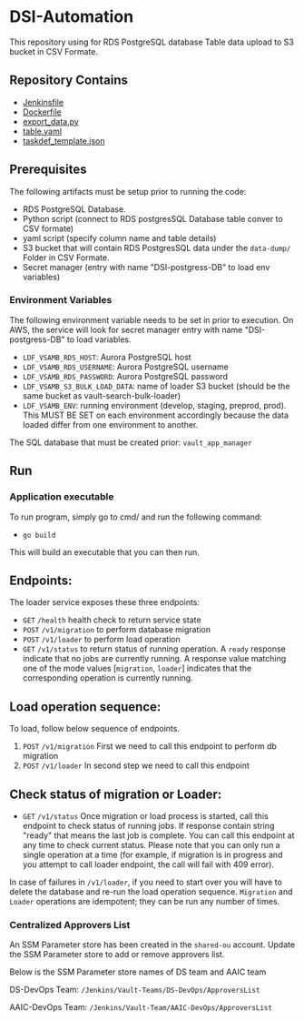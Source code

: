 # DSI-Automation

This repository using for RDS PostgreSQL database Table  data upload to S3 bucket in CSV Formate.


## Repository Contains

- [Jenkinsfile](#Jenkinsfile)
- [Dockerfile](#Dockerfile)
- [export_data.py](#export_data.py)
- [table.yaml](#table.yaml)
- [taskdef_template.json](#taskdef_template.json)


## Prerequisites

The following artifacts must be setup prior to running the code:

* RDS PostgreSQL Database. 
* Python script (connect to RDS postgresSQL Database table conver to CSV formate)
* yaml script (specify column name and table details)
* S3 bucket that will contain RDS PostgresSQL data under the `data-dump/` Folder in CSV Formate.
* Secret manager (entry with name "DSI-postgress-DB" to load env variables)

### Environment Variables

The following environment variable needs to be set in prior to execution. On AWS, the service will look for secret manager entry with name "DSI-postgress-DB" to load variables.

* `LDF_VSAMB_RDS_HOST`: Aurora PostgreSQL host
* `LDF_VSAMB_RDS_USERNAME`: Aurora PostgreSQL username
* `LDF_VSAMB_RDS_PASSWORD`: Aurora PostgreSQL password
* `LDF_VSAMB_S3_BULK_LOAD_DATA`: name of loader S3 bucket (should be the same bucket as vault-search-bulk-loader)
* `LDF_VSAMB_ENV`: running environment (develop, staging, preprod, prod). This MUST BE SET on each environment accordingly because the data loaded differ from one environment to another.

The SQL database that must be created prior: `vault_app_manager`

## Run

### Application executable

To run program, simply go to cmd/ and run the following command:

* `go build`

This will build an executable that you can then run.


## Endpoints:

The loader service exposes these three endpoints:

* `GET` `/health` health check to return service state
* `POST` `/v1/migration` to perform database migration
* `POST` `/v1/loader` to perform load operation
* `GET` `/v1/status` to return status of running operation. A `ready` response indicate that no jobs are currently running. A response value matching
one of the mode values [`migration`, `loader`] indicates that the corresponding operation is currently running.

## Load operation sequence:
To load, follow below sequence of endpoints.
1) `POST` `/v1/migration` First we need to call this endpoint to perform db migration
2) `POST` `/v1/loader` In second step we need to call this endpoint

## Check status of migration or Loader:
* `GET` `/v1/status` Once migration or load process is started, call this endpoint to check status of running jobs. If response contain string "ready" that means the last job is complete. You can call this endpoint at any time to check current status. Please note that you can only run a single operation at a time (for example, if migration is in progress and you attempt to call loader endpoint, the call will fail with 409 error).

In case of failures in `/v1/loader`, if you need to start over you will have to delete the database and re-run the load operation sequence. `Migration` and `Loader` operations are idempotent; they can be run any number of times.

### Centralized Approvers List
An SSM Parameter store has been created in the `shared-ou` account. Update the SSM Parameter store to add or remove approvers list.

Below is the SSM Parameter store names of DS team and AAIC team

DS-DevOps Team: `/Jenkins/Vault-Teams/DS-DevOps/ApproversList`

AAIC-DevOps Team: `/Jenkins/Vault-Team/AAIC-DevOps/ApproversList`

